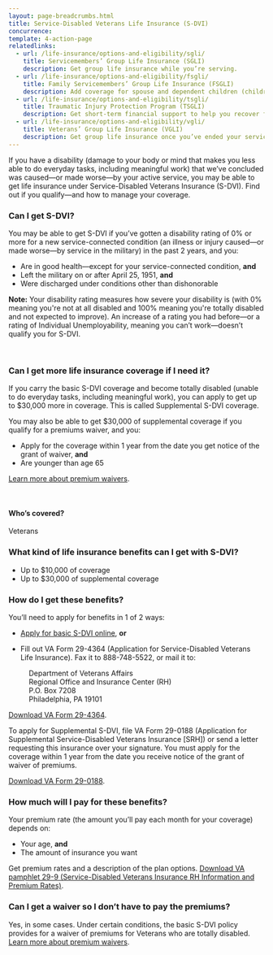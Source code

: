 ```yaml
---
layout: page-breadcrumbs.html
title: Service-Disabled Veterans Life Insurance (S-DVI)
concurrence: 
template: 4-action-page
relatedlinks:
  - url: /life-insurance/options-and-eligibility/sgli/
    title: Servicemembers’ Group Life Insurance (SGLI)
    description: Get group life insurance while you’re serving.
  - url: /life-insurance/options-and-eligibility/fsgli/
    title: Family Servicemembers’ Group Life Insurance (FSGLI)
    description: Add coverage for spouse and dependent children (children who rely on you for financial support).
  - url: /life-insurance/options-and-eligibility/tsgli/
    title: Traumatic Injury Protection Program (TSGLI)
    description: Get short-term financial support to help you recover from a severe injury. 
  - url: /life-insurance/options-and-eligibility/vgli/
    title: Veterans’ Group Life Insurance (VGLI)
    description: Get group life insurance once you’ve ended your service. 
---
```


<div class="va-introtext">

If you have a disability (damage to your body or mind that makes you less able to do everyday tasks, including meaningful work) that we’ve concluded was caused—or made worse—by your active service, you may be able to get life insurance under Service-Disabled Veterans Insurance (S-DVI). Find out if you qualify—and how to manage your coverage.

</div>

<div class="feature">

### Can I get S-DVI? 

You may be able to get S-DVI if you’ve gotten a disability rating of 0% or more for a new service-connected condition (an illness or injury caused—or made worse—by service in the military) in the past 2 years, and you: 

- Are in good health—except for your service-connected condition, **and**
- Left the military on or after April 25, 1951, **and**
- Were discharged under conditions other than dishonorable

**Note:** Your disability rating measures how severe your disability is (with 0% meaning you're not at all disabled and 100% meaning you're totally disabled and not expected to improve). An increase of a rating you had before—or a rating of Individual Unemployability, meaning you can’t work—doesn’t qualify you for S-DVI.

<br>

### Can I get more life insurance coverage if I need it? 

If you carry the basic S-DVI coverage and become totally disabled (unable to do everyday tasks, including meaningful work), you can apply to get up to $30,000 more in coverage. This is called Supplemental S-DVI coverage.

You may also be able to get $30,000 of supplemental coverage if you qualify for a premiums waiver, and you:
- Apply for the coverage within 1 year from the date you get notice of the grant of waiver, **and**
- Are younger than age 65

[Learn more about premium waivers](/life-insurance/disabled-and-terminally-ill/).

<br>

#### Who’s covered?

Veterans

</div>

### What kind of life insurance benefits can I get with S-DVI?

- Up to $10,000 of coverage
- Up to $30,000 of supplemental coverage

### How do I get these benefits?

You’ll need to apply for benefits in 1 of 2 ways:

 - [Apply for basic S-DVI online](https://www.insurance.va.gov/portal/), **or**

 - Fill out VA Form 29-4364 (Application for Service-Disabled Veterans Life Insurance). Fax it to 888-748-5522, or mail it to: 

<dl class="va-address-block">
<dd>Department of Veterans Affairs</dd>
<dd>Regional Office and Insurance Center (RH)</dd>
<dd>P.O. Box 7208</dd>
<dd>Philadelphia, PA 19101</dd>
</dl> 

[Download VA Form 29-4364](http://benefits.va.gov/INSURANCE/forms/29-4364.htm).

To apply for Supplemental S-DVI, file VA Form 29-0188 (Application for Supplemental Service-Disabled Veterans Insurance [SRH]) or send a letter requesting this insurance over your signature. You must apply for the coverage within 1 year from the date you receive notice of the grant of waiver of premiums.

[Download VA Form 29-0188](http://benefits.va.gov/INSURANCE/forms/29-0188.htm).

### How much will I pay for these benefits?

Your premium rate (the amount you’ll pay each month for your coverage) depends on:
-	Your age, **and**
-	The amount of insurance you want

Get premium rates and a description of the plan options. [Download VA pamphlet 29-9 (Service-Disabled Veterans Insurance RH Information and Premium Rates)](http://benefits.va.gov/INSURANCE/forms/29-9.htm).

### Can I get a waiver so I don’t have to pay the premiums? 

Yes, in some cases. Under certain conditions, the basic S-DVI policy provides for a waiver of premiums for Veterans who are totally disabled. [Learn more about premium waivers](/life-insurance/disabled-and-terminally-ill/).
